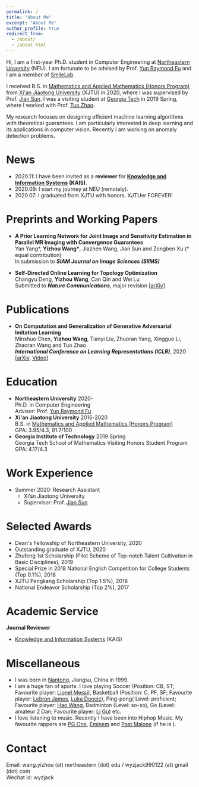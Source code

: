 ```yaml
---
permalink: /
title: "About Me"
excerpt: "About Me"
author_profile: true
redirect_from: 
  - /about/
  - /about.html
---
```

Hi, I am a first-year Ph.D. student in Computer Engineering at [Northeastern Unversity](https://www.northeastern.edu/) (NEU). I am fortunate to be advised by Prof. [Yun Raymond Fu](http://www1.ece.neu.edu/~yunfu/) and I am a member of [SmileLab](https://web.northeastern.edu/smilelab/). 

I received  B.S. in [Mathematics and Applied Mathematics (Honors Program)](http://bjb.xjtu.edu.cn/info/1071/2192.htm) from [Xi'an Jiaotong University](http://en.xjtu.edu.cn/index.htm) (XJTU) in 2020, where I was supervised by Prof. [Jian Sun](http://gr.xjtu.edu.cn/web/jiansun). I was a visiting student at [Georgia Tech](https://www.gatech.edu/) in 2019 Spring, where I worked with Prof. [Tuo Zhao](https://www2.isye.gatech.edu/~tzhao80/). 

My research focuses on designing efficient machine learning algorithms with theoretical guarantees. I am particularly interested in deep learning and its applications in computer vision. Recently I am working on anomaly detection problems. 


# News
* 2020.11: I have been invited as a **reviewer** for **[Knowledge and Information Systems](https://www.springer.com/journal/10115) (KAIS)**.
* 2020.09: I start my journey at NEU (remotely).
* 2020.07: I graduated from XJTU with honors. XJTUer FOREVER!

Preprints and Working Papers
=====
* **A Prior Learning Network for Joint Image and Sensitivity Estimation in Parallel MR Imaging with Convergence Guarantees**  
Yan Yang\*, **Yizhou Wang\***, Jiazhen Wang, Jian Sun and Zongben Xu (\* equal contribution)  
In submission to ***SIAM Journal on Image Sciences (SIIMS)***

* **Self-Directed Online Learning for Topology Optimization**  
Changyu Deng, **Yizhou Wang**, Can Qin and Wei Lu  
Submitted to ***Nature Communications***, major revision [[arXiv](https://arxiv.org/pdf/2002.01927.pdf)]

Publications
======
* **On Computation and Generalization of Generative Adversarial Imitation Learning**  
Minshuo Chen, **Yizhou Wang**, Tianyi Liu, Zhuoran Yang, Xingguo Li, Zhaoran Wang and Tuo Zhao  
***International Conference on Learning Representations (ICLR)***, 2020 [[arXiv](https://arxiv.org/abs/2001.02792), [Video](https://iclr.cc/virtual_2020/poster_BJl-5pNKDB.html)] 

Education
======
* **Northeastern University**  2020-  
Ph.D. in Computer Engineering  
Advisor: Prof. [Yun Raymond Fu](http://www1.ece.neu.edu/~yunfu/)
* **Xi'an Jiaotong University**  2016-2020  
B.S. in [Mathematics and Applied Mathematics (Honors Program)](http://bjb.xjtu.edu.cn/info/1071/2192.htm)  
GPA: 3.95/4.3, 91.7/100
* **Georgia Institute of Technology**  2019 Spring  
Georgia Tech School of Mathematics Visiting Honors Student Program  
GPA: 4.17/4.3

Work Experience
======
* Summer 2020: Research Assistant
  * Xi’an Jiaotong University
  * Supervisor: Prof. [Jian Sun](http://gr.xjtu.edu.cn/web/jiansun)
  

Selected Awards 
======
* Dean's Fellowship of Northeastern University, 2020
* Outstanding graduate of XJTU, 2020
* Zhufeng 1st Scholarship (Pilot Scheme of Top-notch Talent Cultivation in Basic Disciplines), 2019
* Special Prize in 2018 National English Competition for College Students (Top 0.1%), 2018
* XJTU Pengkang Scholarship (Top 1.5%), 2018
* National Endeavor Scholarship (Top 2%), 2017

Academic Service
======
**Journal Reviewer**  
* [Knowledge and Information Systems](https://www.springer.com/journal/10115) (KAIS)
  

Miscellaneous
=====
* I was born in [Nantong](https://en.wikipedia.org/wiki/Nantong), Jiangsu, China in 1999.  
* I am a huge fan of sports. I love playing Soccer (Position: CB, ST; Favourite player: [Lionel Messi](https://en.wikipedia.org/wiki/Lionel_Messi)), Basketball (Position: C, PF, SF; Favourite player: [Lebron James](https://en.wikipedia.org/wiki/LeBron_James), [Luka Doncic](https://en.wikipedia.org/wiki/Luka_Don%C4%8Di%C4%87)), Ping-pong( Level: proficient; Favourite player: [Hao Wang](https://en.wikipedia.org/wiki/Wang_Hao_(table_tennis,_born_1983)), Badminton (Level: so-so), Go (Level: amateur 2 Dan; Favourite player: [Li Gu](https://en.wikipedia.org/wiki/Gu_Li_(Go_player))) etc.   
* I love listening to music. Recently I have been into Hiphop Music. My favourite rappers are [PG One](https://zh.wikipedia.org/wiki/PG_One), [Eminem](https://www.eminem.com/) and [Post Malone](https://en.wikipedia.org/wiki/Post_Malon) (if he is ).

Contact
=====
Email: wang.yizhou (at) northeastern (dot) edu / wyzjack990122 (at) gmail (dot) com  
Wechat id: wyzjack
